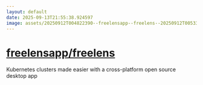 ```yaml
---
layout: default
date: 2025-09-13T21:55:38.924597
image: assets/20250912T004822390--freelensapp--freelens--20250912T005330095--cropped.png
---
```


# [freelensapp/freelens](https://github.com/freelensapp/freelens)

Kubernetes clusters made easier with a cross-platform open source desktop app
